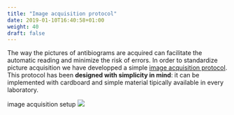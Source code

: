 ```yaml
---
title: "Image acquisition protocol"
date: 2019-01-10T16:40:58+01:00
weight: 40
draft: false
---
```


The way the pictures of antibiograms are acquired can facilitate the automatic reading and minimize the risk of errors. In order to standardize picture acquisition we have developped a simple [image acquisition protocol](https://mpascucci.github.io/ASTapp/). This protocol has been <b>designed with simplicity in mind</b>: it can be implemented with cardboard and simple material tipically available in every laboratory.

<div class="labeledImage">
<span class="title">image acquisition setup</span>
<img class="labeledImage shadow" src="/ASTapp-overview/images/supplementary/protocol_setup_final.jpg?classes=shadow">
</div>